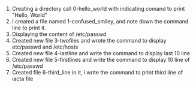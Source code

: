 1. Creating a directory call 0-hello_world with indicating comand to print "Hello, World"
2. I created a file named 1-confused_smiley, and note down the command line to print it.
3. Displaying the content of /etc/passwd
4. Created new file 3-twofiles and wrote the command to display etc/passwd and /etc/hosts
5. Created new file 4-lastline and write the command to display last 10 line
6. Created new file 5-firstlines and write the command to display 10 line of /etc/passwd
7. Created file 6-third_line in it, i write the command to print third line of iacta file 
